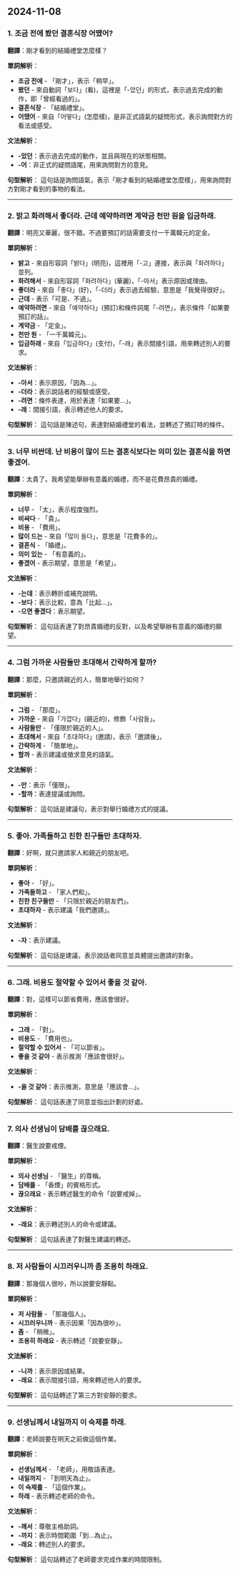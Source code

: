 ## 2024-11-08

### 1. 조금 전에 봤던 결혼식장 어땠어?

**翻譯**：剛才看到的結婚禮堂怎麼樣？

**單詞解析**：
- **조금 전에** - 「剛才」，表示「稍早」。
- **봤던** - 來自動詞「보다」(看)，這裡是「-았던」的形式，表示過去完成的動作，即「曾經看過的」。
- **결혼식장** - 「結婚禮堂」。
- **어땠어** - 來自「어떻다」(怎麼樣)，是非正式語氣的疑問形式，表示詢問對方的看法或感受。

**文法解析**：
- **-았던**：表示過去完成的動作，並且與現在的狀態相關。
- **-어**：非正式的疑問語尾，用來詢問對方的意見。

**句型解析**：
這句話是詢問語氣，表示「剛才看到的結婚禮堂怎麼樣」，用來詢問對方對剛才看到的事物的看法。

---

### 2. 밝고 화려해서 좋더라. 근데 예약하려면 계약금 천만 원을 입금하래.

**翻譯**：明亮又華麗，很不錯。不過要預訂的話需要支付一千萬韓元的定金。

**單詞解析**：
- **밝고** - 來自形容詞「밝다」(明亮)，這裡用「-고」連接，表示與「화려하다」並列。
- **화려해서** - 來自形容詞「화려하다」(華麗)，「-아서」表示原因或理由。
- **좋더라** - 來自「좋다」(好)，「-더라」表示過去經驗，意思是「我覺得很好」。
- **근데** - 表示「可是、不過」。
- **예약하려면** - 來自「예약하다」(預訂)和條件詞尾「-려면」，表示條件「如果要預訂的話」。
- **계약금** - 「定金」。
- **천만 원** - 「一千萬韓元」。
- **입금하래** - 來自「입금하다」(支付)，「-래」表示間接引語，用來轉述別人的要求。

**文法解析**：
- **-아서**：表示原因，「因為…」。
- **-더라**：表示說話者的經驗或感受。
- **-려면**：條件表達，用於表達「如果要…」。
- **-래**：間接引語，表示轉述他人的要求。

**句型解析**：
這句話是陳述句，表達對結婚禮堂的看法，並轉述了預訂時的條件。

---

### 3. 너무 비싼데. 난 비용이 많이 드는 결혼식보다는 의미 있는 결혼식을 하면 좋겠어.

**翻譯**：太貴了。我希望能舉辦有意義的婚禮，而不是花費昂貴的婚禮。

**單詞解析**：
- **너무** - 「太」，表示程度強烈。
- **비싸다** - 「貴」。
- **비용** - 「費用」。
- **많이 드는** - 來自「많이 들다」，意思是「花費多的」。
- **결혼식** - 「婚禮」。
- **의미 있는** - 「有意義的」。
- **좋겠어** - 表示期望，意思是「希望」。

**文法解析**：
- **-는데**：表示轉折或補充說明。
- **-보다**：表示比較，意為「比起…」。
- **-으면 좋겠다**：表示期望。

**句型解析**：
這句話表達了對昂貴婚禮的反對，以及希望舉辦有意義的婚禮的願望。

---

### 4. 그럼 가까운 사람들만 초대해서 간략하게 할까?

**翻譯**：那麼，只邀請親近的人，簡單地舉行如何？

**單詞解析**：
- **그럼** - 「那麼」。
- **가까운** - 來自「가깝다」(親近的)，修飾「사람들」。
- **사람들만** - 「僅限於親近的人」。
- **초대해서** - 來自「초대하다」(邀請)，表示「邀請後」。
- **간략하게** - 「簡單地」。
- **할까** - 表示建議或徵求意見的語氣。

**文法解析**：
- **-만**：表示「僅限」。
- **-할까**：表達提議或詢問。

**句型解析**：
這句話是建議句，表示對舉行婚禮方式的提議。

---

### 5. 좋아. 가족들하고 친한 친구들만 초대하자.

**翻譯**：好啊，就只邀請家人和親近的朋友吧。

**單詞解析**：
- **좋아** - 「好」。
- **가족들하고** - 「家人們和」。
- **친한 친구들만** - 「只限於親近的朋友們」。
- **초대하자** - 表示建議「我們邀請」。

**文法解析**：
- **-자**：表示建議。

**句型解析**：
這句話是建議，表示說話者同意並具體提出邀請的對象。

---

### 6. 그래. 비용도 절약할 수 있어서 좋을 것 같아.

**翻譯**：對，這樣可以節省費用，應該會很好。

**單詞解析**：
- **그래** - 「對」。
- **비용도** - 「費用也」。
- **절약할 수 있어서** - 「可以節省」。
- **좋을 것 같아** - 表示推測「應該會很好」。

**文法解析**：
- **-을 것 같아**：表示推測，意思是「應該會…」。

**句型解析**：
這句話表達了同意並指出計劃的好處。

---

### 7. 의사 선생님이 담배를 끊으래요.

**翻譯**：醫生說要戒煙。

**單詞解析**：
- **의사 선생님** - 「醫生」的尊稱。
- **담배를** - 「香煙」的賓格形式。
- **끊으래요** - 表示轉述醫生的命令「說要戒掉」。

**文法解析**：
- **-래요**：表示轉述別人的命令或建議。

**句型解析**：
這句話表達了對醫生建議的轉述。

---

### 8. 저 사람들이 시끄러우니까 좀 조용히 하래요.

**翻譯**：那幾個人很吵，所以說要安靜點。

**單詞解析**：
- **저 사람들** - 「那幾個人」。
- **시끄러우니까** - 表示因果「因為很吵」。
- **좀** - 「稍微」。
- **조용히 하래요** - 表示轉述「說要安靜」。

**文法解析**：
- **-니까**：表示原因或結果。
- **-래요**：表示間接引語，用來轉述他人的要求。

**句型解析**：
這句話轉述了第三方對安靜的要求。

---

### 9. 선생님께서 내일까지 이 숙제를 하래.

**翻譯**：老師說要在明天之前做這個作業。

**單詞解析**：
- **선생님께서** - 「老師」，用敬語表達。
- **내일까지** - 「到明天為止」。
- **이 숙제를** - 「這個作業」。
- **하래** - 表示轉述老師的命令。

**文法解析**：
- **-께서**：尊敬主格助詞。
- **-까지**：表示時間範圍「到…為止」。
- **-래요**：轉述別人的要求。

**句型解析**：
這句話轉述了老師要求完成作業的時間限制。